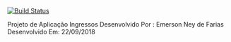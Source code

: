 
[![Build Status](https://travis-ci.com/emersonney/fj22-ingressos.svg?branch=master)](https://travis-ci.com/emersonney/fj22-ingressos)

Projeto de Aplicação Ingressos
Desenvolvido Por : Emerson Ney de Farias
Desenvolvido Em: 22/09/2018